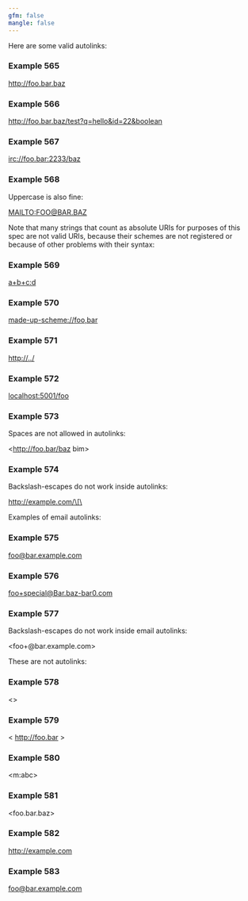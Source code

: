 ```yaml
---
gfm: false
mangle: false
---
```


Here are some valid autolinks:

### Example 565

<http://foo.bar.baz>

### Example 566

<http://foo.bar.baz/test?q=hello&id=22&boolean>

### Example 567

<irc://foo.bar:2233/baz>

### Example 568

Uppercase is also fine:

<MAILTO:FOO@BAR.BAZ>

Note that many strings that count as absolute URIs for purposes of this spec are not valid URIs, because their schemes are not registered or because of other problems with their syntax:

### Example 569

<a+b+c:d>

### Example 570

<made-up-scheme://foo,bar>

### Example 571

<http://../>

### Example 572

<localhost:5001/foo>

### Example 573

Spaces are not allowed in autolinks:

<http://foo.bar/baz bim>

### Example 574

Backslash-escapes do not work inside autolinks:

<http://example.com/\[\>

Examples of email autolinks:

### Example 575

<foo@bar.example.com>

### Example 576

<foo+special@Bar.baz-bar0.com>

### Example 577

Backslash-escapes do not work inside email autolinks:

<foo\+@bar.example.com>

These are not autolinks:

### Example 578

<>

### Example 579

< http://foo.bar >

### Example 580

<m:abc>

### Example 581

<foo.bar.baz>

### Example 582

http://example.com

### Example 583

foo@bar.example.com